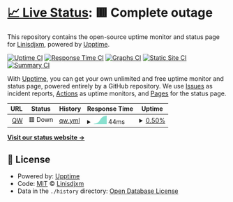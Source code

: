 # [📈 Live Status](https://Linisdjxm.github.io/uptest): <!--live status--> **🟥 Complete outage**

This repository contains the open-source uptime monitor and status page for [Linisdjxm](https://Linisdjxm.github.io/uptest), powered by [Upptime](https://github.com/upptime/upptime).

[![Uptime CI](https://github.com/Linisdjxm/uptest/workflows/Uptime%20CI/badge.svg)](https://github.com/Linisdjxm/uptest/actions?query=workflow%3A%22Uptime+CI%22)
[![Response Time CI](https://github.com/Linisdjxm/uptest/workflows/Response%20Time%20CI/badge.svg)](https://github.com/Linisdjxm/uptest/actions?query=workflow%3A%22Response+Time+CI%22)
[![Graphs CI](https://github.com/Linisdjxm/uptest/workflows/Graphs%20CI/badge.svg)](https://github.com/Linisdjxm/uptest/actions?query=workflow%3A%22Graphs+CI%22)
[![Static Site CI](https://github.com/Linisdjxm/uptest/workflows/Static%20Site%20CI/badge.svg)](https://github.com/Linisdjxm/uptest/actions?query=workflow%3A%22Static+Site+CI%22)
[![Summary CI](https://github.com/Linisdjxm/uptest/workflows/Summary%20CI/badge.svg)](https://github.com/Linisdjxm/uptest/actions?query=workflow%3A%22Summary+CI%22)

With [Upptime](https://upptime.js.org), you can get your own unlimited and free uptime monitor and status page, powered entirely by a GitHub repository. We use [Issues](https://github.com/Linisdjxm/uptest/issues) as incident reports, [Actions](https://github.com/Linisdjxm/uptest/actions) as uptime monitors, and [Pages](https://Linisdjxm.github.io/uptest) for the status page.

<!--start: status pages-->
<!-- This summary is generated by Upptime (https://github.com/upptime/upptime) -->
<!-- Do not edit this manually, your changes will be overwritten -->
<!-- prettier-ignore -->
| URL | Status | History | Response Time | Uptime |
| --- | ------ | ------- | ------------- | ------ |
| <img alt="" src="https://favicons.githubusercontent.com/zhqw.qiuwen.wiki" height="13"> [QW](https://zhqw.qiuwen.wiki) | 🟥 Down | [qw.yml](https://github.com/Linisdjxm/uptest/commits/HEAD/history/qw.yml) | <details><summary><img alt="Response time graph" src="./graphs/qw/response-time-week.png" height="20"> 44ms</summary><br><a href="https://Linisdjxm.github.io/uptest/history/qw"><img alt="Response time 44" src="https://img.shields.io/endpoint?url=https%3A%2F%2Fraw.githubusercontent.com%2FLinisdjxm%2Fuptest%2FHEAD%2Fapi%2Fqw%2Fresponse-time.json"></a><br><a href="https://Linisdjxm.github.io/uptest/history/qw"><img alt="24-hour response time 44" src="https://img.shields.io/endpoint?url=https%3A%2F%2Fraw.githubusercontent.com%2FLinisdjxm%2Fuptest%2FHEAD%2Fapi%2Fqw%2Fresponse-time-day.json"></a><br><a href="https://Linisdjxm.github.io/uptest/history/qw"><img alt="7-day response time 44" src="https://img.shields.io/endpoint?url=https%3A%2F%2Fraw.githubusercontent.com%2FLinisdjxm%2Fuptest%2FHEAD%2Fapi%2Fqw%2Fresponse-time-week.json"></a><br><a href="https://Linisdjxm.github.io/uptest/history/qw"><img alt="30-day response time 44" src="https://img.shields.io/endpoint?url=https%3A%2F%2Fraw.githubusercontent.com%2FLinisdjxm%2Fuptest%2FHEAD%2Fapi%2Fqw%2Fresponse-time-month.json"></a><br><a href="https://Linisdjxm.github.io/uptest/history/qw"><img alt="1-year response time 44" src="https://img.shields.io/endpoint?url=https%3A%2F%2Fraw.githubusercontent.com%2FLinisdjxm%2Fuptest%2FHEAD%2Fapi%2Fqw%2Fresponse-time-year.json"></a></details> | <details><summary><a href="https://Linisdjxm.github.io/uptest/history/qw">0.50%</a></summary><a href="https://Linisdjxm.github.io/uptest/history/qw"><img alt="All-time uptime 0.50%" src="https://img.shields.io/endpoint?url=https%3A%2F%2Fraw.githubusercontent.com%2FLinisdjxm%2Fuptest%2FHEAD%2Fapi%2Fqw%2Fuptime.json"></a><br><a href="https://Linisdjxm.github.io/uptest/history/qw"><img alt="24-hour uptime 0.50%" src="https://img.shields.io/endpoint?url=https%3A%2F%2Fraw.githubusercontent.com%2FLinisdjxm%2Fuptest%2FHEAD%2Fapi%2Fqw%2Fuptime-day.json"></a><br><a href="https://Linisdjxm.github.io/uptest/history/qw"><img alt="7-day uptime 0.50%" src="https://img.shields.io/endpoint?url=https%3A%2F%2Fraw.githubusercontent.com%2FLinisdjxm%2Fuptest%2FHEAD%2Fapi%2Fqw%2Fuptime-week.json"></a><br><a href="https://Linisdjxm.github.io/uptest/history/qw"><img alt="30-day uptime 0.50%" src="https://img.shields.io/endpoint?url=https%3A%2F%2Fraw.githubusercontent.com%2FLinisdjxm%2Fuptest%2FHEAD%2Fapi%2Fqw%2Fuptime-month.json"></a><br><a href="https://Linisdjxm.github.io/uptest/history/qw"><img alt="1-year uptime 0.50%" src="https://img.shields.io/endpoint?url=https%3A%2F%2Fraw.githubusercontent.com%2FLinisdjxm%2Fuptest%2FHEAD%2Fapi%2Fqw%2Fuptime-year.json"></a></details>

<!--end: status pages-->

[**Visit our status website →**](https://Linisdjxm.github.io/uptest)

## 📄 License

- Powered by: [Upptime](https://github.com/upptime/upptime)
- Code: [MIT](./LICENSE) © [Linisdjxm](https://Linisdjxm.github.io/uptest)
- Data in the `./history` directory: [Open Database License](https://opendatacommons.org/licenses/odbl/1-0/)
